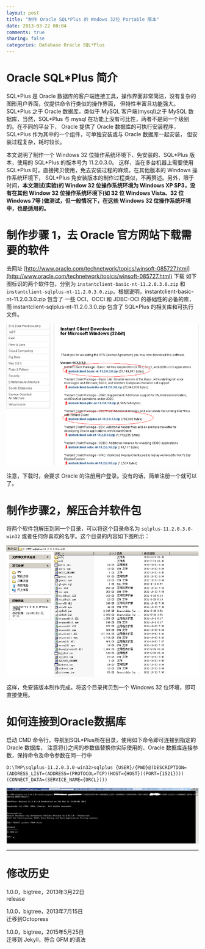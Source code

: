 ```yaml
---
layout: post
title: "制作 Oracle SQL*Plus 的 Wndows 32位 Portable 版本"
date: 2013-03-22 00:04
comments: true
sharing: false
categories: Database Oracle SQL*Plus
---
```

# Oracle SQL*Plus 简介
SQL*Plus 是 Oracle 数据库的客户端连接工具，操作界面非常简洁，没有复杂的图形用户界面，仅提供命令行类似的操作界面，
但特性丰富且功能强大。SQL\*Plus 之于 Oracle 数据库，类似于 MySQL 客户端(mysql)之于 MySQL 数据库，当然，SQL\*Plus 与 mysql 在功能上没有可比性，两者不是同一个级别的。在不同的平台下，
Oracle 提供了 Oracle 数据库的可执行安装程序，SQL\*Plus 作为其中的一个组件，可单独安装或与 Oracle 数据库一起安装，
但安装过程复杂，耗时较长。


本文说明了制作一个 Windows 32 位操作系统环境下、免安装的、SQL\*Plus 版本，使用的 SQL\*Plus 的版本号为 11.2.0.3.0。
这样，当在多台机器上需要使用 SQL\*Plus 时，直接拷贝使用，免去安装过程的麻烦。在其他版本的 Windows 操作系统环境下，
SQL\*Plus 免安装版本的制作过程类似，不再赘述。另外，限于时间，**本文测试(实验)的 Window 32
位操作系统环境为 Windows XP SP3，没有在其他 Window 32 位操作系统环境下(如 32 位 Windows Vista、32 位 Windows 7等 )做测试，但一般情况下，在这些 Windows 32 位操作系统环境中，也是适用的。**

# 制作步骤 1，去 Oracle 官方网站下载需要的软件
去网址 [http://www.oracle.com/technetwork/topics/winsoft-085727.html](http://www.oracle.com/technetwork/topics/winsoft-085727.html) 下载
如下图标识的两个软件包，分别为 `instantclient-basic-nt-11.2.0.3.0.zip` 和 `instantclient-sqlplus-nt-11.2.0.3.0.zip`。根据说明，instantclient-basic-nt-11.2.0.3.0.zip 包含了
一些 OCI、OCCI 和 JDBC-OCI 的基础性的必备的库，而 instantclient-sqlplus-nt-11.2.0.3.0.zip
包含了 SQL\*Plus 的相关库和可执行文件。

![软件下载页面](/resources/img/2013-07-16-zhi-zuo-oracle-sql-star-plusde-win32-portableban-ben/download_page.png)

注意，下载时，会要求 Oracle 的注册用户登录。没有的话，简单注册一个就可以了。

# 制作步骤2，解压合并软件包
将两个软件包解压到同一个目录，可以将这个目录命名为 `sqlplus-11.2.0.3.0-win32` 或者任何你喜欢的名字。这个目录的内容如下图所示：

![解压目录](/resources/img/2013-07-16-zhi-zuo-oracle-sql-star-plusde-win32-portableban-ben/unzip_dir.png)

这样，免安装版本制作完成。将这个目录拷贝到一个 Windows 32 位环境，即可直接使用。

# 如何连接到Oracle数据库

启动 CMD 命令行，导航到SQL\*Plus所在目录，使用如下命令即可连接到指定的 Oracle 数据库，
注意将{}之间的参数值替换你实际使用的、Oracle 数据库连接参数，保持命令及命令参数在同一行中

	D:\TMP\sqlplus-11.2.0.3.0-win32>sqlplus {USER}/{PWD}@(DESCRIPTION=(ADDRESS_LIST=(ADDRESS=(PROTOCOL=TCP)(HOST={HOST})(PORT={1521})))(CONNECT_DATA=(SERVICE_NAME={ORCL})))

![登录成功](/resources/img/2013-07-16-zhi-zuo-oracle-sql-star-plusde-win32-portableban-ben/logan.png)

- - -

# 修改历史
1.0.0，bigtree，2013年3月22日  
release

1.0.0，bigtree，2013年7月15日  
迁移到Octopress

1.0.0，bigtree，2015年5月25日  
迁移到 Jekyll，符合 GFM 的语法


